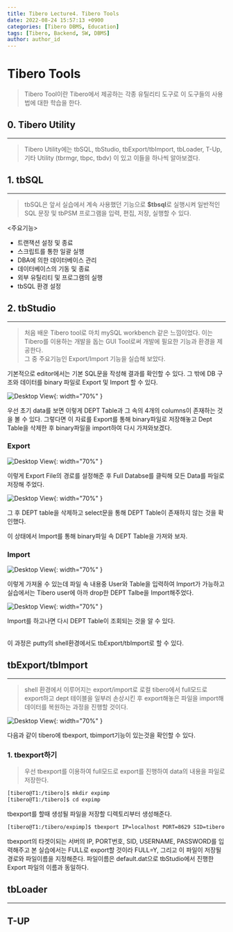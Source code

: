 ```yaml
---
title: Tibero Lecture4. Tibero Tools
date: 2022-08-24 15:57:13 +0900
categories: [Tibero DBMS, Education]
tags: [Tibero, Backend, SW, DBMS] 
author: author_id 
---
```


# Tibero Tools
> Tibero Tool이란 Tibero에서 제공하는 각종 유틸리티 도구로 이 도구들의 사용법에 대한 학습을 한다.

## 0. Tibero Utility
---
> Tibero Utility에는 tbSQL, tbStudio, tbExport/tbImport, tbLoader, T-Up, 기타 Utility (tbrmgr, tbpc, tbdv) 이 있고 이들을 하나씩 알아보겠다.

## 1. tbSQL
---
> tbSQL은 앞서 실습에서 계속 사용했던 기능으로 **\$tbsql**로 실행시켜 일반적인 SQL 문장 및 tbPSM 프로그램을 입력, 편집, 저장, 실행할 수 있다.

\<주요기능>
- 트랜잭션 설정 및 종료
- 스크립트를 통한 일괄 실행
- DBA에 의한 데이터베이스 관리
- 데이터베이스의 기동 및 종료
- 외부 유틸리티 및 프로그램의 실행
- tbSQL 환경 설정

## 2. tbStudio
---
> 처음 배운 Tibero tool로 마치 mySQL workbench 같은 느낌이었다. 이는 Tibero를 이용하는 개발을 돕는 GUI Tool로써 개발에 필요한 기능과 환경을 제공한다.  
그 중 주요기능인 Export/Import 기능을 실습해 보았다.

기본적으로 editor에서는 기본 SQL문을 작성해 결과를 확인할 수 있다. 그 밖에 DB 구조와 데이터를 binary 파일로 Export 및 Import 할 수 있다.
<br>

![Desktop View](/assets/img/2022.08/24-1.PNG){: width="70%" }

우선 초기 data를 보면 이렇게 DEPT Table과 그 속의 4개의 columns이 존재하는 것을 볼 수 있다. 그렇다면 이 자료를 Export를 통해 binary파일로 저장해놓고 Dept Table을 삭제한 후 binary파일을 import하여 다시 가져와보겠다.

### Export
![Desktop View](/assets/img/2022.08/24-2.PNG){: width="70%" }

이렇게 Export File의 경로를 설정해준 후 Full Databse를 클릭해 모든 Data를 파일로 저장해 주었다. 
<br>

![Desktop View](/assets/img/2022.08/24-3.PNG){: width="70%" }

그 후 DEPT table을 삭제하고 select문을 통해 DEPT Table이 존재하지 않는 것을 확인했다. 
<br>

이 상태에서 Import를 통해 binary파일 속 DEPT Table을 가져와 보자.

### Import

![Desktop View](/assets/img/2022.08/24-4.PNG){: width="70%" }

이렇게 가져올 수 있는데 파일 속 내용중 User와 Table을 입력하여 Import가 가능하고 실습에서는 Tibero user에 아까 drop한 DEPT Talbe을 Import해주었다.
<br>

![Desktop View](/assets/img/2022.08/24-5.PNG){: width="70%" }

Import를 하고나면 다시 DEPT Table이 조회되는 것을 알 수 있다.

<br>
이 과정은 putty의 shell환경에서도 tbExport/tbImport로 할 수 있다.

## tbExport/tbImport
---
> shell 환경에서 이루어지는 export/import로 로컬 tibero에서 full모드로 export하고 dept 테이블을 일부러 손상시킨 후 export해놓은 파일을 import해 데이터를 복원하는 과정을 진행할 것이다.

![Desktop View](/assets/img/2022.08/24-5.PNG){: width="70%" }

다음과 같이 tibero에 tbexport, tbimport기능이 있는것을 확인할 수 있다.

### 1. tbexport하기
> 우선 tbexport를 이용하여 full모드로 export를 진행하여 data의 내용을 파일로 저장한다.

```bash
[tibero@T1:/tibero]$ mkdir expimp
[tibero@T1:/tibero]$ cd expimp
```

tbexport를 할때 생성될 파일을 저장할 디렉토리부터 생성해준다.

```bash
[tibero@T1:/tibero/expimp]$ tbexport IP=localhost PORT=8629 SID=tibero USERNAME=sys PASSWORD=tibero FULL=Y FILE=/tibero/expimp/default.dat SCRIPT=Y
```

tbexport의 타겟이되는 서버의 IP, PORT번호, SID, USERNAME, PASSWORD를 입력해주고 본 실습에서는 FULL로 export할 것이라 FULL=Y, 그리고 이 파일이 저장될 경로와 파일이름을 지정해준다. 파일이름은 default.dat으로 tbStudio에서 진행한 Export 파일의 이름과 동일하다.

## tbLoader
---

## T-UP